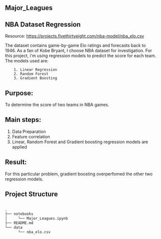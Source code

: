 ## Major_Leagues

## NBA Dataset Regression

Resource: https://projects.fivethirtyeight.com/nba-model/nba_elo.csv

The dataset contains game-by-game Elo ratings and forecasts back to 1946. As a fan of Kobe Bryant, I choose NBA dataset for investigation. For this project, i'm using regression models to predict the score for each team. The models used are: 
      
        1. Linear Regression
        2. Random Forest 
        3. Gradient Boosting  

## Purpose:
   To determine the score of two teams in NBA games. 

## Main steps:
   1. Data Preparation
   2. Feature correlation
   4. Linear, Random Forest and Gradient boosting regression models are applied

## Result:
For this particular problem, gradient boosting overperfomed the other two regression models. 

## Project Structure

```bash

.
├── notebooks 
│     └── Major_Leagues.ipynb
├── README.md
└── data
      └── nba_elo.csv
```
